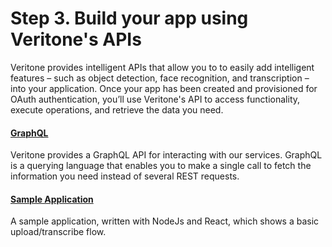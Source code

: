 # Step 3. Build your app using Veritone's APIs

Veritone provides intelligent APIs that allow you to to easily add intelligent features – such as object detection, face recognition, and transcription – into your application. Once your app has been created and provisioned for OAuth authentication, you’ll use Veritone's API to access functionality, execute operations, and retrieve the data you need.

#### [GraphQL](https://api.veritone.com/v3/graphqldocs/query.doc.html)


Veritone provides a GraphQL API for interacting with our services. GraphQL is a querying language that enables you to make a single call to fetch the information you need instead of several REST requests.

#### [Sample Application](https://github.com/veritone/veritone-sample-app-react/)

A sample application, written with NodeJs and React, which shows a basic upload/transcribe flow.
